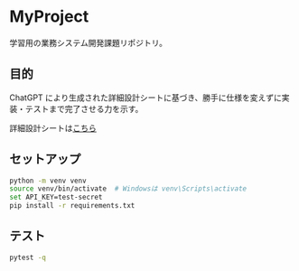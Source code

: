 # MyProject

学習用の業務システム開発課題リポジトリ。

## 目的

ChatGPT により生成された詳細設計シートに基づき、勝手に仕様を変えずに実装・テストまで完了させる力を示す。

詳細設計シートは[こちら](docs/詳細設計.md)

## セットアップ

```bash
python -m venv venv
source venv/bin/activate  # Windowsは venv\Scripts\activate
set API_KEY=test-secret
pip install -r requirements.txt
```

## テスト

```bash
pytest -q
```
